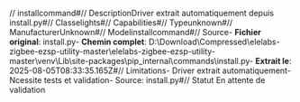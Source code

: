 // installcommand#// DescriptionDriver extrait automatiquement depuis install.py#// Classelights#// Capabilities#// Typeunknown#// ManufacturerUnknown#// Modelinstallcommand#// Source- **Fichier original**: install.py- **Chemin complet**: D:\Download\Compressed\elelabs-zigbee-ezsp-utility-master\elelabs-zigbee-ezsp-utility-master\venv\Lib\site-packages\pip\_internal\commands\install.py- **Extrait le**: 2025-08-05T08:33:35.165Z#// Limitations- Driver extrait automatiquement- Ncessite tests et validation- Source: install.py#// Statut En attente de validation